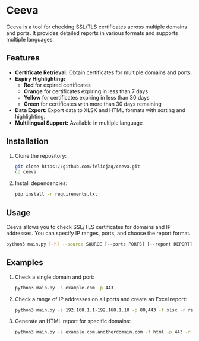 # Ceeva

Ceeva is a tool for checking SSL/TLS certificates across multiple domains and ports. It provides detailed reports in various formats and supports multiple languages.

## Features

- **Certificate Retrieval:** Obtain certificates for multiple domains and ports.
- **Expiry Highlighting:**
  - **Red** for expired certificates
  - **Orange** for certificates expiring in less than 7 days
  - **Yellow** for certificates expiring in less than 30 days
  - **Green** for certificates with more than 30 days remaining
- **Data Export:** Export data to XLSX and HTML formats with sorting and highlighting.
- **Multilingual Support:** Available in multiple language

## Installation

1. Clone the repository:

    ```bash
    git clone https://github.com/felicjaq/ceeva.git
    cd ceeva
    ```

2. Install dependencies:

    ```bash
    pip install -r requirements.txt
    ```

## Usage

Ceeva allows you to check SSL/TLS certificates for domains and IP addresses. You can specify IP ranges, ports, and choose the report format.

```bash
python3 main.py [-h] --source SOURCE [--ports PORTS] [--report REPORT] [--format {xlsx,html}] [--language {en,ru}] [-v]
```

## Examples

1. Check a single domain and port:
    ```bash
    python3 main.py -s example.com -p 443
    ```
    
2. Check a range of IP addresses on all ports and create an Excel report:
    ```bash
    python3 main.py -s 192.168.1.1-192.168.1.10 -p 80,443 -f xlsx -r report
    ```
    
3. Generate an HTML report for specific domains:
    ```bash
    python3 main.py -s example.com,anotherdomain.com -f html -p 443 -r report
    ```    
